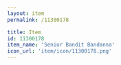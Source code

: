 ```yaml
---
layout: item
permalink: /11300178

title: Item
id: 11300178
item_name: 'Senior Bandit Bandanna'
icon_url: 'item/icon/11300178.png'
---
```

